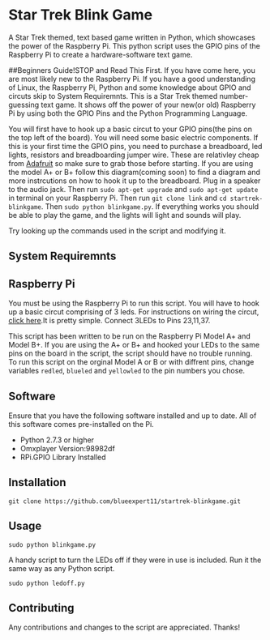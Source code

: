 Star Trek Blink Game
==================

A Star Trek themed, text based game written in Python, which showcases the power of the Raspberry Pi. This python script uses the GPIO pins of the Raspberry Pi to create a hardware-software text game.

##Beginners Guide!STOP and Read This First.
If you have come here, you are most likely new to the Raspberry Pi. If you have a good understanding of Linux, the Raspberry Pi, Python and some knowledge about GPIO and circuts skip to System Requiremnts.  This is a Star Trek themed number-guessing text game. 
It shows off the power of your new(or old) Raspberry Pi by using both the GPIO Pins and the Python Programming Language. 

You will first have to hook up a basic circut to your GPIO pins(the pins on the top left of the board). You will need some basic electric components. If this is your first time the GPIO pins, you need to purchase a breadboard, led lights, resistors and breadboarding jumper wire. 
These are relativley cheap from [Adafruit](www.adafruit.com) so make sure to grab those before starting.
If you are using the model A+ or B+ follow this diagram(coming soon) to find a diagram and more instrcutions on how to hook it up to the breadboard. Plug in a speaker to the audio jack. 
Then  run `sudo apt-get upgrade` and `sudo apt-get update` in terminal on your Raspberry Pi. Then run `git clone link` and `cd startrek-blinkgame`. Then `sudo python blinkgame.py`. If everything works you should be able to play the game, and the lights will light and sounds will play.

Try looking up the commands used in the script and modifying it. 



System Requiremnts 
-------

Raspberry Pi
-----
You must be using the Raspberry Pi to run this script. You will have to hook up a basic circut comprising of 3 leds. For instructions on wiring the circut, [click here](linkhere).It is pretty simple. Connect 3LEDs to Pins 23,11,37. 


This script has been written to be run  on the Raspberry Pi Model A+ and Model B+. If you are using the A+ or B+ and hooked your LEDs to the same pins on the board in the script, the script should have no trouble running.  
To run this script on the orginal Model A or B or with diffrent pins, change variables `redled`, `blueled` and `yellowled` to the pin numbers you chose.

Software
-----
Ensure that you have the following software installed and up to date. All of this software comes pre-installed on the Pi.
* Python 2.7.3 or higher
* Omxplayer Version:98982df
* RPi.GPIO Library Installed



Installation
-----------

    git clone https://github.com/blueexpert11/startrek-blinkgame.git

Usage
-----

    sudo python blinkgame.py
    


A handy script to turn the LEDs off if they were in use is included. Run it the same way as any Python script.

    sudo python ledoff.py
    

Contributing
------------

Any contributions and changes to the script are appreciated. Thanks!


